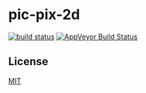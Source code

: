 # pic-pix-2d

[![build status](http://img.shields.io/travis/chiefbiiko/pic-pix-2d.svg?style=flat)](http://travis-ci.org/chiefbiiko/pic-pix-2d) [![AppVeyor Build Status](https://ci.appveyor.com/api/projects/status/github/chiefbiiko/pic-pix-2d?branch=master&svg=true)](https://ci.appveyor.com/project/chiefbiiko/pic-pix-2d)

## License

[MIT](./license.md)
